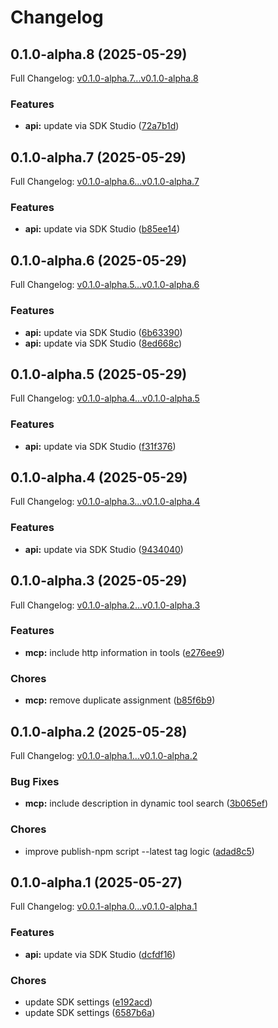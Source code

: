 # Changelog

## 0.1.0-alpha.8 (2025-05-29)

Full Changelog: [v0.1.0-alpha.7...v0.1.0-alpha.8](https://github.com/eesuhn/eesuhntest-typescript/compare/v0.1.0-alpha.7...v0.1.0-alpha.8)

### Features

* **api:** update via SDK Studio ([72a7b1d](https://github.com/eesuhn/eesuhntest-typescript/commit/72a7b1d791763c5743ae43b5e3b2f02998969146))

## 0.1.0-alpha.7 (2025-05-29)

Full Changelog: [v0.1.0-alpha.6...v0.1.0-alpha.7](https://github.com/eesuhn/eesuhntest-typescript/compare/v0.1.0-alpha.6...v0.1.0-alpha.7)

### Features

* **api:** update via SDK Studio ([b85ee14](https://github.com/eesuhn/eesuhntest-typescript/commit/b85ee142846d757bda168b77f59b8d050a97eef4))

## 0.1.0-alpha.6 (2025-05-29)

Full Changelog: [v0.1.0-alpha.5...v0.1.0-alpha.6](https://github.com/eesuhn/eesuhntest-typescript/compare/v0.1.0-alpha.5...v0.1.0-alpha.6)

### Features

* **api:** update via SDK Studio ([6b63390](https://github.com/eesuhn/eesuhntest-typescript/commit/6b633906b296a2799ae0531d3e8b3f9ac0622f17))
* **api:** update via SDK Studio ([8ed668c](https://github.com/eesuhn/eesuhntest-typescript/commit/8ed668c02ff6a46075a5f2928f1f17fb2b3daf0d))

## 0.1.0-alpha.5 (2025-05-29)

Full Changelog: [v0.1.0-alpha.4...v0.1.0-alpha.5](https://github.com/eesuhn/eesuhntest-typescript/compare/v0.1.0-alpha.4...v0.1.0-alpha.5)

### Features

* **api:** update via SDK Studio ([f31f376](https://github.com/eesuhn/eesuhntest-typescript/commit/f31f376353eec9623c187580529681a1597620a1))

## 0.1.0-alpha.4 (2025-05-29)

Full Changelog: [v0.1.0-alpha.3...v0.1.0-alpha.4](https://github.com/eesuhn/eesuhntest-typescript/compare/v0.1.0-alpha.3...v0.1.0-alpha.4)

### Features

* **api:** update via SDK Studio ([9434040](https://github.com/eesuhn/eesuhntest-typescript/commit/9434040e415a9d90699669cb5ef342231d5c7e56))

## 0.1.0-alpha.3 (2025-05-29)

Full Changelog: [v0.1.0-alpha.2...v0.1.0-alpha.3](https://github.com/eesuhn/eesuhntest-typescript/compare/v0.1.0-alpha.2...v0.1.0-alpha.3)

### Features

* **mcp:** include http information in tools ([e276ee9](https://github.com/eesuhn/eesuhntest-typescript/commit/e276ee992d1b78ff89358787ec8e7d6e061dcdd7))


### Chores

* **mcp:** remove duplicate assignment ([b85f6b9](https://github.com/eesuhn/eesuhntest-typescript/commit/b85f6b9036da6404d7afda732c0df88d8cc55213))

## 0.1.0-alpha.2 (2025-05-28)

Full Changelog: [v0.1.0-alpha.1...v0.1.0-alpha.2](https://github.com/eesuhn/eesuhntest-typescript/compare/v0.1.0-alpha.1...v0.1.0-alpha.2)

### Bug Fixes

* **mcp:** include description in dynamic tool search ([3b065ef](https://github.com/eesuhn/eesuhntest-typescript/commit/3b065ef7b077176dba2f6287d57b7df33f978716))


### Chores

* improve publish-npm script --latest tag logic ([adad8c5](https://github.com/eesuhn/eesuhntest-typescript/commit/adad8c58f63daa0d04150cb73983a19174ff82b4))

## 0.1.0-alpha.1 (2025-05-27)

Full Changelog: [v0.0.1-alpha.0...v0.1.0-alpha.1](https://github.com/eesuhn/eesuhntest-typescript/compare/v0.0.1-alpha.0...v0.1.0-alpha.1)

### Features

* **api:** update via SDK Studio ([dcfdf16](https://github.com/eesuhn/eesuhntest-typescript/commit/dcfdf160ac012acaefd29545daabe547bf59428a))


### Chores

* update SDK settings ([e192acd](https://github.com/eesuhn/eesuhntest-typescript/commit/e192acda376d4d02e3f6aa03e7e4e3d0c9f61c1e))
* update SDK settings ([6587b6a](https://github.com/eesuhn/eesuhntest-typescript/commit/6587b6a2d862ce63ebdff8c6532c699785d773ca))
